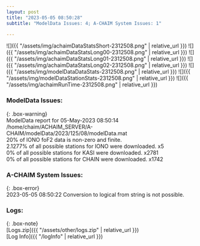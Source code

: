 ```yaml
---
layout: post
title: "2023-05-05 08:50:28"
subtitle: "ModelData Issues: 4; A-CHAIM System Issues: 1"

---
```


![]({{ "/assets/img/achaimDataStatsShort-2312508.png" | relative_url }})
![]({{ "/assets/img/achaimDataStatsLong00-2312508.png" | relative_url }})
![]({{ "/assets/img/achaimDataStatsLong01-2312508.png" | relative_url }})
![]({{ "/assets/img/achaimDataStatsLong02-2312508.png" | relative_url }})
![]({{ "/assets/img/modelDataDataStats-2312508.png" | relative_url }})
![]({{ "/assets/img/modelDataStationStats-2312508.png" | relative_url }})
![]({{ "/assets/img/achaimRunTime-2312508.png" | relative_url }})


### ModelData Issues:  
  
{: .box-warning}  
 ModelData report for 05-May-2023 08:50:14   
 /home/chaim/ACHAIM_SERVER/A-CHAIM/modelData/2023/125/08/modelData.mat   
 20% of IONO foF2 data is non-zero and finite.   
 2.1277% of all possible stations for IONO were downloaded. x5   
 0% of all possible stations for KASI were downloaded. x2781   
 0% of all possible stations for CHAIN were downloaded. x1742   
  
### A-CHAIM System Issues:  
  
{: .box-error}  
2023-05-05 08:50:22 Conversion to logical from string is not possible.  

### Logs:  
  
{: .box-note}  
[Logs.zip]({{ "/assets/other/logs.zip" | relative_url }})  
[Log Info]({{ "/logInfo" | relative_url }})  
